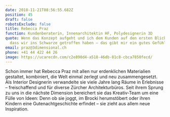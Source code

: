 ```yaml
---
date: 2018-11-21T08:56:55.682Z
position: 45
draft: false
robotsExclude: false
title: Rebecca Praz
function: Kundenberaterin, Innenarchitektin HF, Polydesignerin 3D
quote: Wenn das Konzept aufgeht und ich dem Kunden auf den ersten Blick ansehe,
  dass wir ins Schwarze getroffen haben – das gibt mir ein gutes Gefühl.
email: praz@3dimensional.ch
phone: +41 44 422 44 26
image: https://ucarecdn.com/c2e890d4-a518-46db-81c8-cbca7850fecd/
---
```

Schon immer hat Rebecca Praz mit allen nur erdenklichen Materialien gestaltet, kombiniert, die Welt einmal zerlegt und neu zusammengesetzt. Als Interior Designerin verwandelte sie viele Jahre lang Räume in Erlebnisse – freischaffend und für diverse Zürcher Architekturbüros. Seit ihrem Sprung zu uns in die nächste Dimension bereichert sie das Kreativ-Team um eine Fülle von Ideen: Denn ob sie joggt, im Brocki herumstöbert oder ihren Kindern eine Gutenachtgeschichte erfindet – sie zieht aus allem neue Inspiration.
